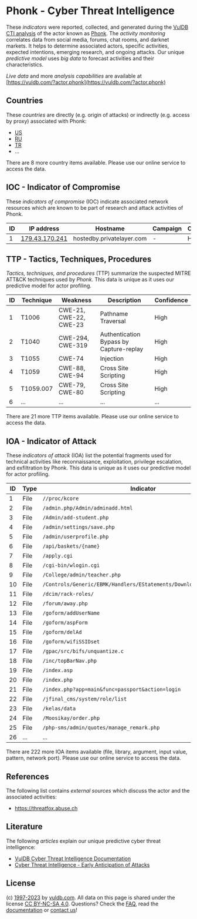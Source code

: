 # Phonk - Cyber Threat Intelligence

These _indicators_ were reported, collected, and generated during the [VulDB CTI analysis](https://vuldb.com/?kb.cti) of the actor known as [Phonk](https://vuldb.com/?actor.phonk). The _activity monitoring_ correlates data from social media, forums, chat rooms, and darknet markets. It helps to determine associated actors, specific activities, expected intentions, emerging research, and ongoing attacks. Our unique _predictive model_ uses _big data_ to forecast activities and their characteristics.

_Live data_ and more _analysis capabilities_ are available at [https://vuldb.com/?actor.phonk](https://vuldb.com/?actor.phonk)

## Countries

These _countries_ are directly (e.g. origin of attacks) or indirectly (e.g. access by proxy) associated with Phonk:

* [US](https://vuldb.com/?country.us)
* [RU](https://vuldb.com/?country.ru)
* [TR](https://vuldb.com/?country.tr)
* ...

There are 8 more country items available. Please use our online service to access the data.

## IOC - Indicator of Compromise

These _indicators of compromise_ (IOC) indicate associated network resources which are known to be part of research and attack activities of Phonk.

ID | IP address | Hostname | Campaign | Confidence
-- | ---------- | -------- | -------- | ----------
1 | [179.43.170.241](https://vuldb.com/?ip.179.43.170.241) | hostedby.privatelayer.com | - | High

## TTP - Tactics, Techniques, Procedures

_Tactics, techniques, and procedures_ (TTP) summarize the suspected MITRE ATT&CK techniques used by _Phonk_. This data is unique as it uses our predictive model for actor profiling.

ID | Technique | Weakness | Description | Confidence
-- | --------- | -------- | ----------- | ----------
1 | T1006 | CWE-21, CWE-22, CWE-23 | Pathname Traversal | High
2 | T1040 | CWE-294, CWE-319 | Authentication Bypass by Capture-replay | High
3 | T1055 | CWE-74 | Injection | High
4 | T1059 | CWE-88, CWE-94 | Cross Site Scripting | High
5 | T1059.007 | CWE-79, CWE-80 | Cross Site Scripting | High
6 | ... | ... | ... | ...

There are 21 more TTP items available. Please use our online service to access the data.

## IOA - Indicator of Attack

These _indicators of attack_ (IOA) list the potential fragments used for technical activities like reconnaissance, exploitation, privilege escalation, and exfiltration by Phonk. This data is unique as it uses our predictive model for actor profiling.

ID | Type | Indicator | Confidence
-- | ---- | --------- | ----------
1 | File | `//proc/kcore` | Medium
2 | File | `/admin.php/Admin/adminadd.html` | High
3 | File | `/Admin/add-student.php` | High
4 | File | `/admin/settings/save.php` | High
5 | File | `/admin/userprofile.php` | High
6 | File | `/api/baskets/{name}` | High
7 | File | `/apply.cgi` | Medium
8 | File | `/cgi-bin/wlogin.cgi` | High
9 | File | `/College/admin/teacher.php` | High
10 | File | `/Controls/Generic/EBMK/Handlers/EStatements/DownloadEStatement.ashx` | High
11 | File | `/dcim/rack-roles/` | High
12 | File | `/forum/away.php` | High
13 | File | `/goform/addUserName` | High
14 | File | `/goform/aspForm` | High
15 | File | `/goform/delAd` | High
16 | File | `/goform/wifiSSIDset` | High
17 | File | `/gpac/src/bifs/unquantize.c` | High
18 | File | `/inc/topBarNav.php` | High
19 | File | `/index.asp` | Medium
20 | File | `/index.php` | Medium
21 | File | `/index.php?app=main&func=passport&action=login` | High
22 | File | `/jfinal_cms/system/role/list` | High
23 | File | `/kelas/data` | Medium
24 | File | `/Moosikay/order.php` | High
25 | File | `/php-sms/admin/quotes/manage_remark.php` | High
26 | ... | ... | ...

There are 222 more IOA items available (file, library, argument, input value, pattern, network port). Please use our online service to access the data.

## References

The following list contains _external sources_ which discuss the actor and the associated activities:

* https://threatfox.abuse.ch

## Literature

The following _articles_ explain our unique predictive cyber threat intelligence:

* [VulDB Cyber Threat Intelligence Documentation](https://vuldb.com/?kb.cti)
* [Cyber Threat Intelligence - Early Anticipation of Attacks](https://www.scip.ch/en/?labs.20201022)

## License

(c) [1997-2023](https://vuldb.com/?kb.changelog) by [vuldb.com](https://vuldb.com/?kb.about). All data on this page is shared under the license [CC BY-NC-SA 4.0](https://creativecommons.org/licenses/by-nc-sa/4.0/). Questions? Check the [FAQ](https://vuldb.com/?kb.faq), read the [documentation](https://vuldb.com/?kb) or [contact us](https://vuldb.com/?contact)!
